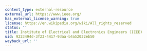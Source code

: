 ```yaml
---
content_type: external-resource
external_url: https://www.ieee.org/
has_external_license_warning: true
license: https://en.wikipedia.org/wiki/All_rights_reserved
status: ''
title: Institute of Electrical and Electronics Engineers (IEEE)
uid: 9223494d-3f23-4417-9daa-b4a52032eb50
wayback_url: ''
---
```

